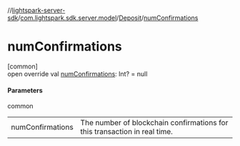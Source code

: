 //[lightspark-server-sdk](../../../index.md)/[com.lightspark.sdk.server.model](../index.md)/[Deposit](index.md)/[numConfirmations](num-confirmations.md)

# numConfirmations

[common]\
open override val [numConfirmations](num-confirmations.md): Int? = null

#### Parameters

common

| | |
|---|---|
| numConfirmations | The number of blockchain confirmations for this transaction in real time. |

